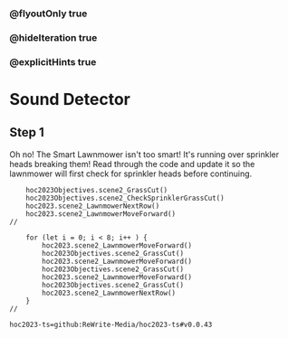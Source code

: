 ### @flyoutOnly true
### @hideIteration true
### @explicitHints true

# Sound Detector

## Step 1
Oh no! The Smart Lawnmower isn't too smart! It's running over sprinkler heads breaking them! Read through the code and update it so the lawnmower will first check for sprinkler heads before continuing.

```ghost
    hoc2023Objectives.scene2_GrassCut()
    hoc2023Objectives.scene2_CheckSprinklerGrassCut()
    hoc2023.scene2_LawnmowerNextRow()
    hoc2023.scene2_LawnmowerMoveForward()
//
```
```template
    for (let i = 0; i < 8; i++ ) {
        hoc2023.scene2_LawnmowerMoveForward()
        hoc2023Objectives.scene2_GrassCut()
        hoc2023.scene2_LawnmowerMoveForward()
        hoc2023Objectives.scene2_GrassCut()
        hoc2023.scene2_LawnmowerMoveForward()
        hoc2023Objectives.scene2_GrassCut()    
        hoc2023.scene2_LawnmowerNextRow()    
    }  
//
```

```package
hoc2023-ts=github:ReWrite-Media/hoc2023-ts#v0.0.43
```